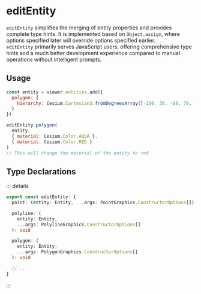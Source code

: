 # editEntity

`editEntity` simplifies the merging of entity properties and provides complete type hints. It is implemented based on `Object.assign`, where options specified later will override options specified earlier.  
`editEntity` primarily serves JavaScript users, offering comprehensive type hints and a much better development experience compared to manual operations without intelligent prompts.

## Usage

```js
const entity = viewer.entities.add({
  polygon: {
    hierarchy: Cesium.Cartesian3.fromDegreesArray([-100, 30, -80, 70, -10, 40])
  }
})

editEntity.polygon(
  entity,
  { material: Cesium.Color.AQUA },
  { material: Cesium.Color.RED }
)
// This will change the material of the entity to red
```

## Type Declarations

::: details

```ts
export const editEntity: {
  point: (entity: Entity, ...args: PointGraphics.ConstructorOptions[]): void

  polyline: (
    entity: Entity,
    ...args: PolylineGraphics.ConstructorOptions[]
  ): void

  polygon: (
    entity: Entity,
    ...args: PolygonGraphics.ConstructorOptions[]
  ): void

  // ...
}
```

:::
